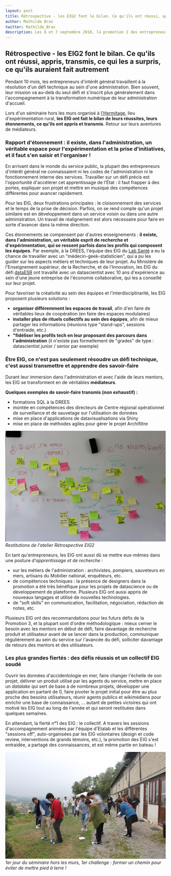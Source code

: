 ```yaml
---
layout: post
title: Rétrospective - les EIG2 font le bilan. Ce qu'ils ont réussi, appris, transmis, ce qui les a surpris, ce qu'ils auraient fait autrement 
author: Mathilde Bras
twitter: Mathilde_Bras
description: Les 6 et 7 septembre 2018, la promotion 2 des entrepreneurs d'intérêt général prenait du temps "hors les murs" pour faire le bilan de l'année et imaginer le futur du programme et de leurs projets. Un atelier "Réussites/Enseignements" a été organisé. Restitutions (en images). 
---
```


## Rétrospective - les EIG2 font le bilan. Ce qu'ils ont réussi, appris, transmis, ce qui les a surpris, ce qu'ils auraient fait autrement 

Pendant 10 mois, les entrepreneurs d'intérêt général travaillent à la résolution d'un défi technique au sein d'une administration. Bien souvent, leur mission va au-delà du seul défi et s'inscrit plus généralement dans l'accompagnement à la transformation numérique de leur administration d'accueil.

Lors d'un séminaire hors les murs organisé à [l'Hermitage](https://www.hermitagelelab.com/), lieu d'expérimentation rural, **les EIG ont fait le bilan de leurs réussites, leurs étonnements, ce qu'ils ont appris et transmis**. Retour sur leurs aventures de médiateurs.

### Rapport d'étonnement : il existe, dans l'administration, un véritable espace pour l'expérimentation et la prise d'initiatives, et il faut s'en saisir et l'organiser !

En arrivant dans le monde du service public, la plupart des entrepreneurs d'intérêt général ne connaissaient ni les codes de l'administration ni le fonctionnement interne des services. Travailler sur un défi précis est l'opportunité d'accélérer cet apprentissage de l'État : il faut frapper à des portes, expliquer son projet et mettre en musique des compétences différentes pour avancer rapidement.

Pour les EIG, deux frustrations principales : le cloisonnement des services et le temps de la prise de décision. Parfois, on se rend compte qu'un projet similaire est en développement dans un service voisin ou dans une autre administration. Un travail de réalignement est alors nécessaire pour faire en sorte d'avancer dans la même direction.

Ces étonnements se compensent par d'autres enseignements : **il existe, dans l'administration, un véritable esprit de recherche et d'expérimentation, qui se ressent parfois dans les profils qui composent les équipes**. Par exemple, à la DREES, l'équipe des EIG du [Lab Santé](/defis/2018/labsante.html) a eu la chance de travailler avec un "médecin-geek-statisticien", qui a pu les guider sur les aspects métiers et techniques de leur projet. Au Ministère de l'Enseignement supérieur, de la Recherche, et de l'Innovation, les EIG du défi [dataESR](/defis/2018/dataesr.html) ont travaillé avec un datascientist avec 10 ans d'expérience au sein d'une jeune entreprise de l'économie collaborative, qui les a conseillé sur leur projet.

Pour favoriser la créativité au sein des équipes et l'interdisciplinarité, les EIG proposent plusieurs solutions : 
* **organiser différemment les espaces de travail**, afin d'en faire de véritables lieux de coopération (en faire des espaces modulaires)
* **installer plus de rituels collectifs au sein des équipes**, afin de mieux partager les informations (réunions type "stand-ups", sessions d'entraide, etc.)
* **"fidéliser les profils tech en leur proposant des parcours dans l'administration** (il n'existe pas formellement de "grades" de type : datascientist junior / senior par exemple)

### Être EIG, ce n'est pas seulement résoudre un défi technique, c'est aussi transmettre et apprendre des savoir-faire

Durant leur immersion dans l'administration et avec l'aide de leurs mentors, les EIG se transforment en de véritables **médiateurs**. 

**Quelques exemples de savoir-faire transmis (non exhaustif) :** 
* formations SQL à la DREES
* montée en compétences des directeurs de Centre régional opérationnel de surveillance et de sauvetage sur l'utilisation de données
* mise en place d'applications de datavisualisations via Shiny
* mise en place de méthodes agiles pour gérer le projet Archifiltre

![Tableau wins-fails](/img/blog/win-fails-tableau.JPG)
_Restitutions de l'atelier Rétrospective EIG2_

En tant qu'entrepreneurs, les EIG ont aussi dû se mettre eux-mêmes dans une posture _d'apprentissage et de recherche_ : 
* sur les métiers de l'administration : archivistes, pompiers, sauveteurs en mers, artisans du Mobilier national, enquêteurs, etc.
* de compétences techniques : la présence de designers dans la promotion a été très bénéfique pour les projets de datascience ou de développement de plateforme. Plusieurs EIG ont aussi appris de nouveaux langages et utilisé de nouvelles technologies.
* de "soft skills" en communication, facilitation, négociation, rédaction de notes, etc.

Plusieurs EIG ont des recommandations pour les futurs défis de la Promotion 3, et la plupart sont d'ordre méthodologique : mieux cerner le besoin avec les mentors en début de défi, faire davantage de recherche produit et utilisateur avant de se lancer dans la production, communiquer régulièrement au sein du service sur l'avancée du défi, solliciter davantage de retours des mentors et des utilisateurs.

### Les plus grandes fiertés : des défis réussis et un collectif EIG soudé

Ouvrir les données d'accidentologie en mer, faire changer l'échelle de son projet, délivrer un produit utilisé par les agents du service, mettre en place un _datalake_ qui sert de base à de nombreux projets, développer une application en partant de 0, faire pivoter le projet initial pour être au plus proche des besoins utilisateurs, réunir agents publics et wikimédiens pour enrichir une base de connaissance, ... autant de petites victoires qui ont motivé les EIG tout au long de l'année et qui seront restituées dans quelques semaines.

En attendant, la fierté n°1 des EIG : le collectif. A travers les sessions d'accompagnement animées par l'équipe d'Etalab et les différentes "sessions off", auto-organisées par les EIG volontaires (design et code review, interventions de grands témoins, etc.), la promotion des EIG s'est entraidée, a partagé des connaissances, et est même partie en bateau !

![Ice-breaker hors les murs](/img/blog/team-building.jpg)
_1er jour du séminaire hors les murs, 1er challenge : former un chemin pour éviter de mettre pied à terre !_





